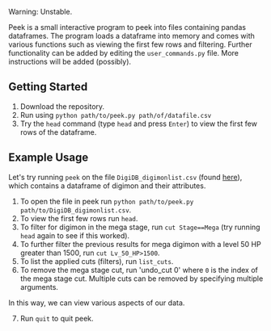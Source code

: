
Warning: Unstable.

Peek is a small interactive program to peek into files containing pandas dataframes. The program loads a dataframe 
into memory and comes with various functions such as viewing the first few rows and filtering. Further 
functionality can be added by editing the `user_commands.py` file. More instructions will be added (possibly).


## Getting Started

1. Download the repository.
2. Run using `python path/to/peek.py path/of/datafile.csv`
3. Try the `head` command (type `head` and press `Enter`) to view the first few rows of the dataframe.

## Example Usage

Let's try running `peek` on the file `DigiDB_digimonlist.csv` (found [here](https://www.kaggle.com/datasets/rtatman/digidb)), which contains a dataframe of digimon and their attributes.

1. To open the file in peek run `python path/to/peek.py path/to/DigiDB_digimonlist.csv`.
2. To view the first few rows run `head`.
3. To filter for digimon in the mega stage, run `cut Stage==Mega` (try running `head` again to see if this worked).
4. To further filter the previous results for mega digimon with a level 50 HP greater than 1500, run `cut Lv_50_HP>1500`.
5. To list the applied cuts (filters), run `list_cuts`.
6. To remove the mega stage cut, run 'undo_cut 0' where `0` is the index of the mega stage cut. Multiple cuts can be removed by specifying multiple arguments.

In this way, we can view various aspects of our data.

7. Run `quit` to quit peek.



